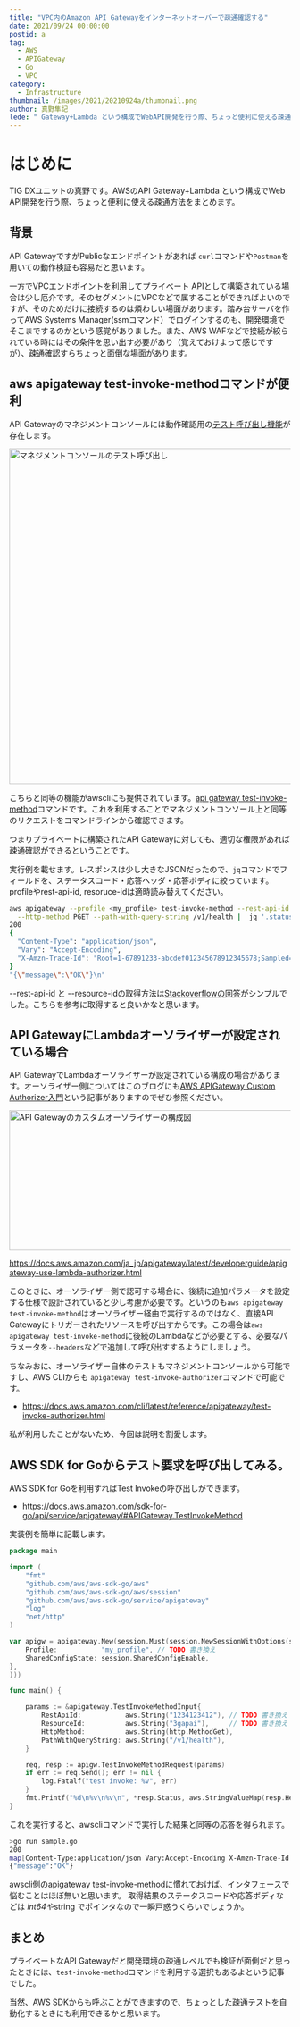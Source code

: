 ```yaml
---
title: "VPC内のAmazon API Gatewayをインターネットオーバーで疎通確認する"
date: 2021/09/24 00:00:00
postid: a
tag:
  - AWS
  - APIGateway
  - Go
  - VPC
category:
  - Infrastructure
thumbnail: /images/2021/20210924a/thumbnail.png
author: 真野隼記
lede: " Gateway+Lambda という構成でWebAPI開発を行う際、ちょっと便利に使える疎通方法をまとめます。API GatewayですがPublicなエンドポイントがあれば `curl`コマンドや`Postman`を用いての動作検証も容易だと思います。"
---
```

# はじめに

TIG DXユニットの真野です。AWSのAPI Gateway+Lambda という構成でWeb API開発を行う際、ちょっと便利に使える疎通方法をまとめます。

## 背景

API GatewayですがPublicなエンドポイントがあれば `curl`コマンドや`Postman`を用いての動作検証も容易だと思います。

一方でVPCエンドポイントを利用してプライベート APIとして構築されている場合は少し厄介です。そのセグメントにVPCなどで属することができればよいのですが、そのためだけに接続するのは煩わしい場面があります。踏み台サーバを作ってAWS Systems Manager(ssmコマンド）でログインするのも、開発環境でそこまでするのかという感覚がありました。また、AWS WAFなどで接続が絞られている時にはその条件を思い出す必要があり（覚えておけよって感じですが）、疎通確認すらちょっと面倒な場面があります。

## aws apigateway test-invoke-methodコマンドが便利

API Gatewayのマネジメントコンソールには動作確認用の[テスト呼び出し機能](https://docs.aws.amazon.com/ja_jp/apigateway/latest/developerguide/how-to-test-method.html)が存在します。

<img src="/images/2021/20210924a/image.png" alt="マネジメントコンソールのテスト呼び出し" width="1200" height="601" loading="lazy">

こちらと同等の機能がawscliにも提供されています。[api gateway test-invoke-method](https://awscli.amazonaws.com/v2/documentation/api/latest/reference/apigateway/test-invoke-method.html)コマンドです。これを利用することでマネジメントコンソール上と同等のリクエストをコマンドラインから確認できます。

つまりプライベートに構築されたAPI Gatewayに対しても、適切な権限があれば疎通確認ができるということです。

実行例を載せます。レスポンスは少し大きなJSONだったので、`jq`コマンドでフィールドを、ステータスコード・応答ヘッダ・応答ボディに絞っています。profileやrest-api-id, resoruce-idは適時読み替えてください。

```sh test-invoke-methodの実行例
aws apigateway --profile <my_profile> test-invoke-method --rest-api-id <1234123412> --resource-id <3gapai> \
  --http-method PGET --path-with-query-string /v1/health |  jq '.status, .headers, .body'
200
{
  "Content-Type": "application/json",
  "Vary": "Accept-Encoding",
  "X-Amzn-Trace-Id": "Root=1-67891233-abcdef012345678912345678;Sampled=0"
}
"{\"message\":\"OK\"}\n"
```

--rest-api-id と --resource-idの取得方法は[Stackoverflowの回答](https://stackoverflow.com/questions/52446929/what-is-the-rest-api-id-and-resource-id-and-where-do-i-find-them)がシンプルでした。こちらを参考に取得すると良いかなと思います。

## API GatewayにLambdaオーソライザーが設定されている場合

API GatewayでLambdaオーソライザーが設定されている構成の場合があります。オーソライザー側についてはこのブログにも[AWS APIGateway Custom Authorizer入門](https://future-architect.github.io/articles/20210610a/)という記事がありますのでぜひ参照ください。

<img src="/images/2021/20210924a/オーソライザー.png" alt="API Gatewayのカスタムオーソライザーの構成図" width="575" height="251" loading="lazy">

https://docs.aws.amazon.com/ja_jp/apigateway/latest/developerguide/apigateway-use-lambda-authorizer.html

このときに、オーソライザー側で認可する場合に、後続に追加パラメータを設定する仕様で設計されていると少し考慮が必要です。というのも`aws apigateway test-invoke-method`はオーソライザー経由で実行するのではなく、直接API Gatewayにトリガーされたリソースを呼び出すからです。この場合は`aws apigateway test-invoke-method`に後続のLambdaなどが必要とする、必要なパラメータを`--headers`などで追加して呼び出すするようにしましょう。

ちなみおに、オーソライザー自体のテストもマネジメントコンソールから可能ですし、AWS CLIからも `apigateway test-invoke-authorizer`コマンドで可能です。

* https://docs.aws.amazon.com/cli/latest/reference/apigateway/test-invoke-authorizer.html

私が利用したことがないため、今回は説明を割愛します。

## AWS SDK for Goからテスト要求を呼び出してみる。

AWS SDK for Goを利用すればTest Invokeの呼び出しができます。

* https://docs.aws.amazon.com/sdk-for-go/api/service/apigateway/#APIGateway.TestInvokeMethod

実装例を簡単に記載します。

```go
package main

import (
	"fmt"
	"github.com/aws/aws-sdk-go/aws"
	"github.com/aws/aws-sdk-go/aws/session"
	"github.com/aws/aws-sdk-go/service/apigateway"
	"log"
	"net/http"
)

var apigw = apigateway.New(session.Must(session.NewSessionWithOptions(session.Options{
	Profile:           "my_profile", // TODO 書き換え
	SharedConfigState: session.SharedConfigEnable,
},
)))

func main() {

	params := &apigateway.TestInvokeMethodInput{
		RestApiId:           aws.String("1234123412"), // TODO 書き換え
		ResourceId:          aws.String("3gapai"),     // TODO 書き換え
		HttpMethod:          aws.String(http.MethodGet),
		PathWithQueryString: aws.String("/v1/health"),
	}

	req, resp := apigw.TestInvokeMethodRequest(params)
	if err := req.Send(); err != nil {
		log.Fatalf("test invoke: %v", err)
	}
	fmt.Printf("%d\n%v\n%v\n", *resp.Status, aws.StringValueMap(resp.Headers), *resp.Body)
}
```

これを実行すると、awscliコマンドで実行した結果と同等の応答を得られます。

```sh
>go run sample.go
200
map[Content-Type:application/json Vary:Accept-Encoding X-Amzn-Trace-Id:Root=1-67891233-abcdef012345678912345678;Sampled=0]
{"message":"OK"}
```

awscli側のapigateway test-invoke-methodに慣れておけば、インタフェースで悩むことはほぼ無いと思います。
取得結果のステータスコードや応答ボディなどは *int64や*string でポインタなので一瞬戸惑うくらいでしょうか。

## まとめ

プライベートなAPI Gatewayだと開発環境の疎通レベルでも検証が面倒だと思ったときには、`test-invoke-method`コマンドを利用する選択もあるよという記事でした。

当然、AWS SDKからも呼ぶことができますので、ちょっとした疎通テストを自動化するときにも利用できるかと思います。
